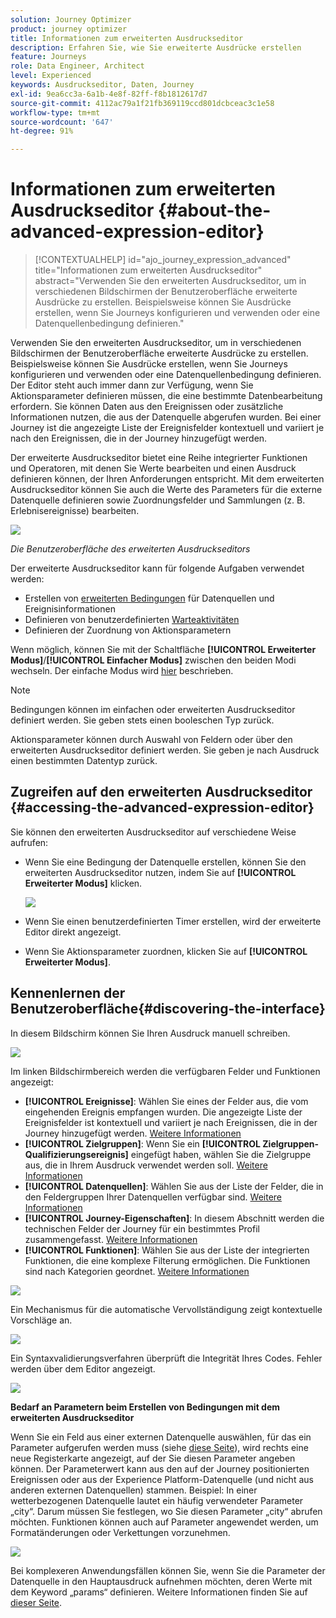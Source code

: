 ```yaml
---
solution: Journey Optimizer
product: journey optimizer
title: Informationen zum erweiterten Ausdruckseditor
description: Erfahren Sie, wie Sie erweiterte Ausdrücke erstellen
feature: Journeys
role: Data Engineer, Architect
level: Experienced
keywords: Ausdruckseditor, Daten, Journey
exl-id: 9ea6cc3a-6a1b-4e8f-82ff-f8b1812617d7
source-git-commit: 4112ac79a1f21fb369119ccd801dcbceac3c1e58
workflow-type: tm+mt
source-wordcount: '647'
ht-degree: 91%

---
```


# Informationen zum erweiterten Ausdruckseditor {#about-the-advanced-expression-editor}

>[!CONTEXTUALHELP]
>id="ajo_journey_expression_advanced"
>title="Informationen zum erweiterten Ausdruckseditor"
>abstract="Verwenden Sie den erweiterten Ausdruckseditor, um in verschiedenen Bildschirmen der Benutzeroberfläche erweiterte Ausdrücke zu erstellen. Beispielsweise können Sie Ausdrücke erstellen, wenn Sie Journeys konfigurieren und verwenden oder eine Datenquellenbedingung definieren."

Verwenden Sie den erweiterten Ausdruckseditor, um in verschiedenen Bildschirmen der Benutzeroberfläche erweiterte Ausdrücke zu erstellen. Beispielsweise können Sie Ausdrücke erstellen, wenn Sie Journeys konfigurieren und verwenden oder eine Datenquellenbedingung definieren.
Der Editor steht auch immer dann zur Verfügung, wenn Sie Aktionsparameter definieren müssen, die eine bestimmte Datenbearbeitung erfordern. Sie können Daten aus den Ereignissen oder zusätzliche Informationen nutzen, die aus der Datenquelle abgerufen wurden. Bei einer Journey ist die angezeigte Liste der Ereignisfelder kontextuell und variiert je nach den Ereignissen, die in der Journey hinzugefügt werden.

Der erweiterte Ausdruckseditor bietet eine Reihe integrierter Funktionen und Operatoren, mit denen Sie Werte bearbeiten und einen Ausdruck definieren können, der Ihren Anforderungen entspricht. Mit dem erweiterten Ausdruckseditor können Sie auch die Werte des Parameters für die externe Datenquelle definieren sowie Zuordnungsfelder und Sammlungen (z. B. Erlebnisereignisse) bearbeiten.

![](../assets/journey65.png)

_Die Benutzeroberfläche des erweiterten Ausdruckseditors_

Der erweiterte Ausdruckseditor kann für folgende Aufgaben verwendet werden:

* Erstellen von [erweiterten Bedingungen](../condition-activity.md#about_condition) für Datenquellen und Ereignisinformationen
* Definieren von benutzerdefinierten [Warteaktivitäten](../wait-activity.md#custom)
* Definieren der Zuordnung von Aktionsparametern

Wenn möglich, können Sie mit der Schaltfläche **[!UICONTROL Erweiterter Modus]**/**[!UICONTROL Einfacher Modus]** zwischen den beiden Modi wechseln. Der einfache Modus wird [hier](../condition-activity.md#about_condition) beschrieben.

>[!NOTE]
>
>Bedingungen können im einfachen oder erweiterten Ausdruckseditor definiert werden. Sie geben stets einen booleschen Typ zurück.
>
>Aktionsparameter können durch Auswahl von Feldern oder über den erweiterten Ausdruckseditor definiert werden. Sie geben je nach Ausdruck einen bestimmten Datentyp zurück.

## Zugreifen auf den erweiterten Ausdruckseditor {#accessing-the-advanced-expression-editor}

Sie können den erweiterten Ausdruckseditor auf verschiedene Weise aufrufen:

* Wenn Sie eine Bedingung der Datenquelle erstellen, können Sie den erweiterten Ausdruckseditor nutzen, indem Sie auf **[!UICONTROL Erweiterter Modus]** klicken.

  ![](../assets/journeyuc2_33.png)

* Wenn Sie einen benutzerdefinierten Timer erstellen, wird der erweiterte Editor direkt angezeigt.
* Wenn Sie Aktionsparameter zuordnen, klicken Sie auf **[!UICONTROL Erweiterter Modus]**.

## Kennenlernen der Benutzeroberfläche{#discovering-the-interface}

In diesem Bildschirm können Sie Ihren Ausdruck manuell schreiben.

![](../assets/journey70.png)

Im linken Bildschirmbereich werden die verfügbaren Felder und Funktionen angezeigt:

* **[!UICONTROL Ereignisse]**: Wählen Sie eines der Felder aus, die vom eingehenden Ereignis empfangen wurden. Die angezeigte Liste der Ereignisfelder ist kontextuell und variiert je nach Ereignissen, die in der Journey hinzugefügt werden. [Weitere Informationen](../../event/about-events.md)
* **[!UICONTROL Zielgruppen]**: Wenn Sie ein **[!UICONTROL Zielgruppen-Qualifizierungsereignis]** eingefügt haben, wählen Sie die Zielgruppe aus, die in Ihrem Ausdruck verwendet werden soll. [Weitere Informationen](../condition-activity.md#using-a-segment)
* **[!UICONTROL Datenquellen]**: Wählen Sie aus der Liste der Felder, die in den Feldergruppen Ihrer Datenquellen verfügbar sind. [Weitere Informationen](../../datasource/about-data-sources.md)
* **[!UICONTROL Journey-Eigenschaften]**: In diesem Abschnitt werden die technischen Felder der Journey für ein bestimmtes Profil zusammengefasst. [Weitere Informationen](journey-properties.md)
* **[!UICONTROL Funktionen]**: Wählen Sie aus der Liste der integrierten Funktionen, die eine komplexe Filterung ermöglichen. Die Funktionen sind nach Kategorien geordnet. [Weitere Informationen](functions.md)

![](../assets/journey65.png)

Ein Mechanismus für die automatische Vervollständigung zeigt kontextuelle Vorschläge an.

![](../assets/journey68.png)

Ein Syntaxvalidierungsverfahren überprüft die Integrität Ihres Codes. Fehler werden über dem Editor angezeigt.

![](../assets/journey69.png)

**Bedarf an Parametern beim Erstellen von Bedingungen mit dem erweiterten Ausdruckseditor**

Wenn Sie ein Feld aus einer externen Datenquelle auswählen, für das ein Parameter aufgerufen werden muss (siehe [diese Seite](../../datasource/external-data-sources.md)), wird rechts eine neue Registerkarte angezeigt, auf der Sie diesen Parameter angeben können. Der Parameterwert kann aus den auf der Journey positionierten Ereignissen oder aus der Experience Platform-Datenquelle (und nicht aus anderen externen Datenquellen) stammen. Beispiel: In einer wetterbezogenen Datenquelle lautet ein häufig verwendeter Parameter „city“. Darum müssen Sie festlegen, wo Sie diesen Parameter „city“ abrufen möchten. Funktionen können auch auf Parameter angewendet werden, um Formatänderungen oder Verkettungen vorzunehmen.

![](../assets/journeyuc2_19.png)

Bei komplexeren Anwendungsfällen können Sie, wenn Sie die Parameter der Datenquelle in den Hauptausdruck aufnehmen möchten, deren Werte mit dem Keyword „params“ definieren. Weitere Informationen finden Sie auf [dieser Seite](../expression/field-references.md).
